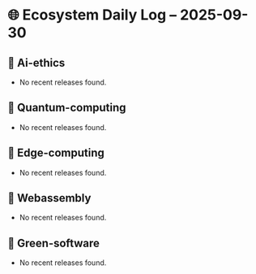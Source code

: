 # 🌐 Ecosystem Daily Log – 2025-09-30

## 🔹 Ai-ethics
- No recent releases found.

## 🔹 Quantum-computing
- No recent releases found.

## 🔹 Edge-computing
- No recent releases found.

## 🔹 Webassembly
- No recent releases found.

## 🔹 Green-software
- No recent releases found.